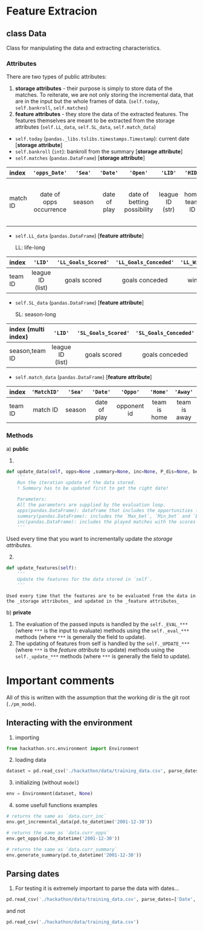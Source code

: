 # Feature Extracion

## class Data
Class for manipulating the data and extracting characteristics.

### Attributes

There are two types of public attributes:
1) __storage attributes__ - their purpose is simply to store data of the matches. To reiterate, we are not only storing the incremental data, that are in the input but the whole frames of data. (`self.today`, `self.bankroll`, `self.matches`)
2) __feature attributes__ - they store the data of the extracted features. The features themselves are meant to be extracted from the storage attributes (`self.LL_data`, `self.SL_data`, `self.match_data`)

  - `self.today` (`pandas._libs.tslibs.timestamps.Timestamp`): current date [__storage attribute__]
  - `self.bankroll` (`int`): bankroll from the summary [__storage attribute__]
  - `self.matches` (`pandas.DataFrame`) [__storage attribute__]

 | __index__ | `'opps_Date'`           | `'Sea'` | `'Date'`     | `'Open'`                    | `'LID'`         | `'HID'`      | `'AID'` | `'HSC'`           | `'ASC'`           | `'H'`    | `'D'` | `'A'`    | `'OddsH'`        | `'OddsD'`    | `'OddsA'` | `'P(H)'`             | `'P(D)'`         | `'P(A)'`             | `'BetH'`     | `'BetD'` | `'BetA'`                     |
 | :--       | :-:                     | :-:     | :-:          | :-:                         | :-:             | :-:          | :-:     | :-:               | :-:               | :-:      | :-:   | :-:      | :-:              | :-:          | :-:       | :-:                  | :-:              | :-:                  | :-:          | :-:      | :-:                          |
 | match ID  | date of opps occurrence | season  | date of play | date of betting possibility | league ID (str) | home team ID | away    | home goals scored | away goals scored | home win | draw  | away win | odds of home win | odds of draw | odds of   | model prob. home win | model prob. draw | model prob. away win | bet home win | bet draw | bet away win away winteam ID |


  - `self.LL_data` (`pandas.DataFrame`) [__feature attribute__]

    LL: life-long

 | __index__ | `'LID'`          | `'LL_Goals_Scored'` | `'LL_Goals_Conceded'` | `'LL_Wins'` | `'LL_Draws'` | `'LL_Loses'` | `'LL_Played'`  | `'LL_Accu'`    |
 | :-        | :-:              | :-:                 | :-:                   | :-:         | :-:          | :-:          | :-:            | :-:            |
 | team ID   | league ID (list) | goals scored        | goals conceded        | wins        | draws        | loses        | played matches | model accuracy |


  - `self.SL_data` (`pandas.DataFrame`) [__feature attribute__]

    SL: season-long

 | __index (multi index)__ | `'LID'`          | `'SL_Goals_Scored'` | `'SL_Goals_Conceded'` | `'SL_Wins'` | `'SL_Draws'` | `'SL_Loses'` | `'SL_Played'`  | `'SL_Accu'`    |
 | :-                 | :-:              | :-:                 | :-:                   | :-:         | :-:          | :-:          | :-:            | :-:            |
 | season,team ID     | league ID (list) | goals scored        | goals conceded        | wins        | draws        | loses        | played matches | model accuracy |

  - `self.match_data` (`pandas.DataFrame`) [__feature attribute__]

 | __index__ | `'MatchID'` | `'Sea'` | `'Date'`     | `'Oppo'`    | `'Home'`     | `'Away'`     | `'M_Goals_Scored'` | `'M_Goals_Conceded'` | `'M_Win'` | `'M_Draw'` | `'M_Lose'` | `'M_P(Win)'`    | `'M_P(Draw)'`    | `'M_P(Lose)'`    | `'M_Accu'`     |
 | :-        | :-:         | :-:     | :-:          | :-:         | :-:          | :-:          | :-:                | :-:                  | :-:       | :-:        | :-:        | :-:             | :-:              | :-:              | :-:            |
 | team ID   | match ID    | season  | date of play | opponent id | team is home | team is away | goals scored       | goals conceded       | match win | match draw | match lose | model prob. win | model prob. draw | model prob. lose | model accuracy |



### Methods

a) __public__

  1)

  ```python
  def update_data(self, opps=None ,summary=None, inc=None, P_dis=None, bets=None):
      '''
      Run the iteration update of the data stored.
      ! Summary has to be updated first to get the right date!

      Parameters:
      All the parameters are supplied by the evaluation loop.
      opps(pandas.DataFrame): dataframe that includes the opportunities for betting.
      summary(pandas.DataFrame): includes the `Max_bet`, `Min_bet` and `Bankroll`.
      inc(pandas.DataFrame): includes the played matches with the scores for the model.
      '''
  ```

Used every time that you want to incrementally update the _storage attributes_.

2)

  ```python
  def update_features(self):
      '''
      Update the features for the data stored in `self`.
      '''
  ```

    Used every time that the features are to be evaluated from the data in the _storage attributes_ and updated in the _feature attributes_

b) __private__

1) The evaluation of the passed inputs is handled by the `self._EVAL_***` (where `***` is the input to evaluate) methods using the `self._eval_***` methods (where `***` is generally the field to update).
2) The updating of features from self is handled by the `self._UPDATE_***` (where `***` is the _feature attribute_ to update) methods using the `self._update_***` methods (where `***` is generally the field to update).






# Important comments
All of this is written with the assumption that the working dir is the git root (`./pm_mode`).

## Interacting with the environment

1) importing
```python
from hackathon.src.environment import Environment
```

2) loading data
```python
dataset = pd.read_csv('./hackathon/data/training_data.csv', parse_dates=['Date', 'Open'])
```

3) initializing (without `model`)
```python
env = Environment(dataset, None)
```

4) some usefull functions examples
```python
# returns the same as `data.curr_inc`
env.get_incremental_data(pd.to_datetime('2001-12-30'))

# returns the same as `data.curr_opps`
env.get_opps(pd.to_datetime('2001-12-30'))

# returns the same as `data.curr_summary`
env.generate_summary(pd.to_datetime('2001-12-30'))
```

## Parsing dates
1) For testing it is extremely important to parse the data with dates...
```python
pd.read_csv('./hackathon/data/training_data.csv', parse_dates=['Date', 'Open'])
```
and not
```python
pd.read_csv('./hackathon/data/training_data.csv')
```
